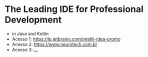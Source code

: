 # The Leading IDE for Professional Development
- in Java and Kotlin
- Acesso 1: https://lp.jetbrains.com/intellij-idea-promo 
- Acesso 2: https://www.neurotech.com.br
- Acesso 3: [...](https://www.linkedin.com/in/vinícius-felipe)
